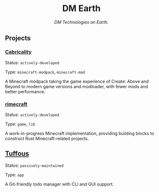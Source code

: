 <div align="center">

# DM Earth

###### DM Technologies on Earth.

</div>

## Projects

### [Cabricality](https://github.com/DM-Earth/Cabricality)

Status: `actively-developed`

Type: `minecraft-modpack`, `minecraft-mod`

A Minecraft modpack taking the game experience of Create: Above and Beyond to modern game versions and modloader, with fewer mods and better performance.

### [rimecraft](https://github.com/rimecraft-rs/rimecraft)

Status: `actively-developed`

Type: `game`, `lib`

A work-in-progress Minecraft implementation, providing building blocks to construct Rust Minecraft-related projects.

## [Tuffous](https://github.com/DM-Earth/Tuffous)

Status: `passively-maintained`

Type: `app`

A Git-friendly todo manager with CLI and GUI support.

